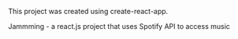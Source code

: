 This project was created using create-react-app.

Jammming - a react.js project that uses Spotify API to access music
